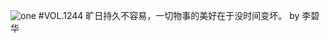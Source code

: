 ![one](http://image.wufazhuce.com/FtQx8oLHlfeYMm02u8ekV2UBcB6d)
#VOL.1244
旷日持久不容易，一切物事的美好在于没时间变坏。 by 李碧华